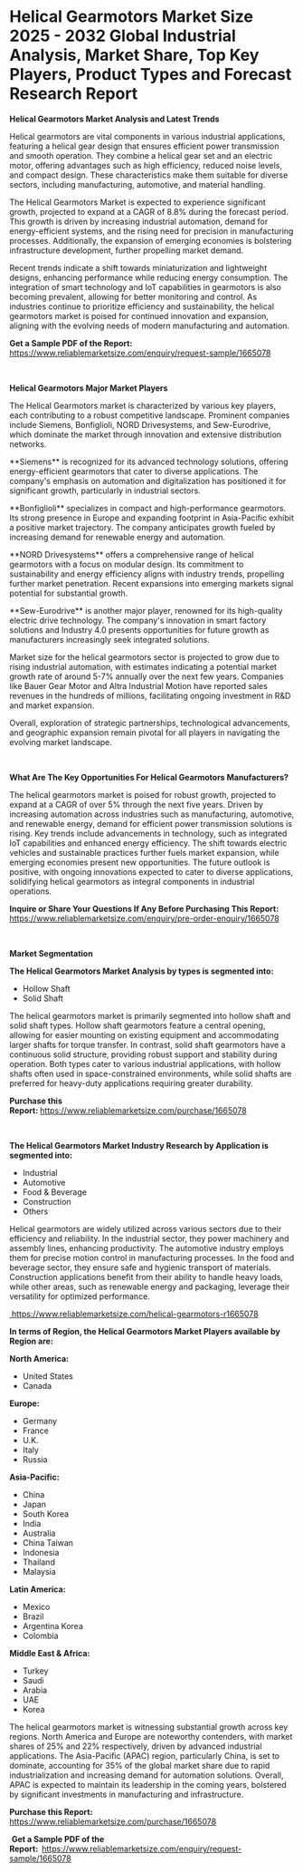<p><h1>Helical Gearmotors Market Size 2025 - 2032 Global Industrial Analysis, Market Share, Top Key Players, Product Types and Forecast Research Report</h1></p><p><strong>Helical Gearmotors Market Analysis and Latest Trends</strong></p>
<p><p>Helical gearmotors are vital components in various industrial applications, featuring a helical gear design that ensures efficient power transmission and smooth operation. They combine a helical gear set and an electric motor, offering advantages such as high efficiency, reduced noise levels, and compact design. These characteristics make them suitable for diverse sectors, including manufacturing, automotive, and material handling.</p><p>The Helical Gearmotors Market is expected to experience significant growth, projected to expand at a CAGR of 8.8% during the forecast period. This growth is driven by increasing industrial automation, demand for energy-efficient systems, and the rising need for precision in manufacturing processes. Additionally, the expansion of emerging economies is bolstering infrastructure development, further propelling market demand.</p><p>Recent trends indicate a shift towards miniaturization and lightweight designs, enhancing performance while reducing energy consumption. The integration of smart technology and IoT capabilities in gearmotors is also becoming prevalent, allowing for better monitoring and control. As industries continue to prioritize efficiency and sustainability, the helical gearmotors market is poised for continued innovation and expansion, aligning with the evolving needs of modern manufacturing and automation.</p></p>
<p><strong>Get a Sample PDF of the Report:&nbsp;</strong> <a href="https://www.reliablemarketsize.com/enquiry/request-sample/1665078?utm_campaign=2991&utm_medium=2&utm_source=Github&utm_content=ia&utm_term=17042025&utm_id=helical-gearmotors">https://www.reliablemarketsize.com/enquiry/request-sample/1665078</a></p>
<p>&nbsp;</p>
<p><strong>Helical Gearmotors Major Market Players</strong></p>
<p><p>The Helical Gearmotors market is characterized by various key players, each contributing to a robust competitive landscape. Prominent companies include Siemens, Bonfiglioli, NORD Drivesystems, and Sew-Eurodrive, which dominate the market through innovation and extensive distribution networks.</p><p>**Siemens** is recognized for its advanced technology solutions, offering energy-efficient gearmotors that cater to diverse applications. The company's emphasis on automation and digitalization has positioned it for significant growth, particularly in industrial sectors.</p><p>**Bonfiglioli** specializes in compact and high-performance gearmotors. Its strong presence in Europe and expanding footprint in Asia-Pacific exhibit a positive market trajectory. The company anticipates growth fueled by increasing demand for renewable energy and automation.</p><p>**NORD Drivesystems** offers a comprehensive range of helical gearmotors with a focus on modular design. Its commitment to sustainability and energy efficiency aligns with industry trends, propelling further market penetration. Recent expansions into emerging markets signal potential for substantial growth.</p><p>**Sew-Eurodrive** is another major player, renowned for its high-quality electric drive technology. The company's innovation in smart factory solutions and Industry 4.0 presents opportunities for future growth as manufacturers increasingly seek integrated solutions.</p><p>Market size for the helical gearmotors sector is projected to grow due to rising industrial automation, with estimates indicating a potential market growth rate of around 5-7% annually over the next few years. Companies like Bauer Gear Motor and Altra Industrial Motion have reported sales revenues in the hundreds of millions, facilitating ongoing investment in R&D and market expansion.</p><p>Overall, exploration of strategic partnerships, technological advancements, and geographic expansion remain pivotal for all players in navigating the evolving market landscape.</p></p>
<p>&nbsp;</p>
<p><strong>What Are The Key Opportunities For Helical Gearmotors Manufacturers?</strong></p>
<p><p>The helical gearmotors market is poised for robust growth, projected to expand at a CAGR of over 5% through the next five years. Driven by increasing automation across industries such as manufacturing, automotive, and renewable energy, demand for efficient power transmission solutions is rising. Key trends include advancements in technology, such as integrated IoT capabilities and enhanced energy efficiency. The shift towards electric vehicles and sustainable practices further fuels market expansion, while emerging economies present new opportunities. The future outlook is positive, with ongoing innovations expected to cater to diverse applications, solidifying helical gearmotors as integral components in industrial operations.</p></p>
<p><strong>Inquire or Share Your Questions If Any Before Purchasing This Report:</strong> <a href="https://www.reliablemarketsize.com/enquiry/pre-order-enquiry/1665078?utm_campaign=2991&utm_medium=2&utm_source=Github&utm_content=ia&utm_term=17042025&utm_id=helical-gearmotors">https://www.reliablemarketsize.com/enquiry/pre-order-enquiry/1665078</a></p>
<p>&nbsp;</p>
<p><strong>Market Segmentation</strong></p>
<p><strong>The Helical Gearmotors Market Analysis by types is segmented into:</strong></p>
<p><ul><li>Hollow Shaft</li><li>Solid Shaft</li></ul></p>
<p><p>The helical gearmotors market is primarily segmented into hollow shaft and solid shaft types. Hollow shaft gearmotors feature a central opening, allowing for easier mounting on existing equipment and accommodating larger shafts for torque transfer. In contrast, solid shaft gearmotors have a continuous solid structure, providing robust support and stability during operation. Both types cater to various industrial applications, with hollow shafts often used in space-constrained environments, while solid shafts are preferred for heavy-duty applications requiring greater durability.</p></p>
<p><strong>Purchase this Report:&nbsp;</strong><a href="https://www.reliablemarketsize.com/purchase/1665078?utm_campaign=2991&utm_medium=2&utm_source=Github&utm_content=ia&utm_term=17042025&utm_id=helical-gearmotors">https://www.reliablemarketsize.com/purchase/1665078</a></p>
<p>&nbsp;</p>
<p><strong>The Helical Gearmotors Market Industry Research by Application is segmented into:</strong></p>
<p><ul><li>Industrial</li><li>Automotive</li><li>Food & Beverage</li><li>Construction</li><li>Others</li></ul></p>
<p><p>Helical gearmotors are widely utilized across various sectors due to their efficiency and reliability. In the industrial sector, they power machinery and assembly lines, enhancing productivity. The automotive industry employs them for precise motion control in manufacturing processes. In the food and beverage sector, they ensure safe and hygienic transport of materials. Construction applications benefit from their ability to handle heavy loads, while other areas, such as renewable energy and packaging, leverage their versatility for optimized performance.</p></p>
<p><a href="https://www.reliablemarketsize.com/helical-gearmotors-r1665078?utm_campaign=2991&utm_medium=2&utm_source=Github&utm_content=ia&utm_term=17042025&utm_id=helical-gearmotors">&nbsp;https://www.reliablemarketsize.com/helical-gearmotors-r1665078</a></p>
<p><strong>In terms of Region, the Helical Gearmotors Market Players available by Region are:</strong></p>
<p>
    <p> <strong> North America: </strong>
        <ul>
            <li>United States</li>
            <li>Canada</li>
        </ul>
        </p> 
    <p> <strong> Europe: </strong>
        <ul>
            <li>Germany</li>
            <li>France</li>
            <li>U.K.</li>
            <li>Italy</li>
            <li>Russia</li>
        </ul>
        </p> 
    <p> <strong> Asia-Pacific: </strong>
        <ul>
            <li>China</li>
            <li>Japan</li>
            <li>South Korea</li>
            <li>India</li>
            <li>Australia</li>
            <li>China Taiwan</li>
            <li>Indonesia</li>
            <li>Thailand</li>
            <li>Malaysia</li>
        </ul>
        </p> 
    <p> <strong> Latin America: </strong>
        <ul>
            <li>Mexico</li>
            <li>Brazil</li>
            <li>Argentina Korea</li>
            <li>Colombia</li>
        </ul>
        </p> 
    <p> <strong> Middle East & Africa: </strong>
        <ul>
            <li>Turkey</li>
            <li>Saudi</li>
            <li>Arabia</li>
            <li>UAE</li>
            <li>Korea</li>
        </ul>
    </p>
    </p>
<p><p>The helical gearmotors market is witnessing substantial growth across key regions. North America and Europe are noteworthy contenders, with market shares of 25% and 22% respectively, driven by advanced industrial applications. The Asia-Pacific (APAC) region, particularly China, is set to dominate, accounting for 35% of the global market share due to rapid industrialization and increasing demand for automation solutions. Overall, APAC is expected to maintain its leadership in the coming years, bolstered by significant investments in manufacturing and infrastructure.</p></p>
<p><strong>Purchase this Report: </strong><a href="https://www.reliablemarketsize.com/purchase/1665078?utm_campaign=2991&utm_medium=2&utm_source=Github&utm_content=ia&utm_term=17042025&utm_id=helical-gearmotors">https://www.reliablemarketsize.com/purchase/1665078</a></p>
<p>&nbsp;<strong>Get a Sample PDF of the Report:&nbsp;&nbsp;</strong><a href="https://www.reliablemarketsize.com/enquiry/request-sample/1665078?utm_campaign=2991&utm_medium=2&utm_source=Github&utm_content=ia&utm_term=17042025&utm_id=helical-gearmotors">https://www.reliablemarketsize.com/enquiry/request-sample/1665078</a></p>
<p><strong></strong></p>
<p><p></p><p></p><p></p></p>